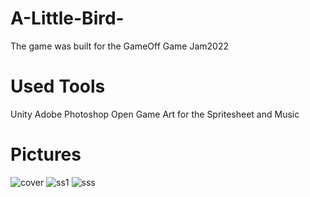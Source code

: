 # A-Little-Bird-



The game was built for the GameOff Game Jam2022


# Used Tools

Unity 
Adobe Photoshop
Open Game Art for the Spritesheet  and Music   
# Pictures

![cover](https://user-images.githubusercontent.com/93461196/205143574-61460981-7e74-415d-8010-f69b51bc0dc1.png)
![ss1](https://user-images.githubusercontent.com/93461196/205143578-e933f536-1d7d-4701-997f-c1cde7940194.png)
![sss](https://user-images.githubusercontent.com/93461196/205143585-8937d56e-fa42-44e5-9642-24fbfeef0e21.png)




